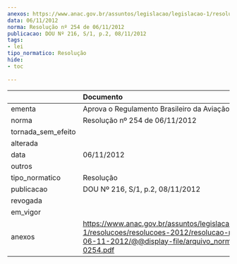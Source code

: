 ```yaml
---
anexos: https://www.anac.gov.br/assuntos/legislacao/legislacao-1/resolucoes/resolucoes-2012/resolucao-no-254-de-06-11-2012/@@display-file/arquivo_norma/RA2012-0254.pdf
data: 06/11/2012
norma: Resolução nº 254 de 06/11/2012
publicacao: DOU Nº 216, S/1, p.2, 08/11/2012
tags:
- lei
tipo_normatico: Resolução
hide: 
- toc 
 
---
```


|                    | Documento                                                                                                                                                       |
|:-------------------|:----------------------------------------------------------------------------------------------------------------------------------------------------------------|
| ementa             | Aprova o Regulamento Brasileiro da Aviação Civil Nº 108.                                                                                                        |
| norma              | Resolução nº 254 de 06/11/2012                                                                                                                                  |
| tornada_sem_efeito |                                                                                                                                                                 |
| alterada           |                                                                                                                                                                 |
| data               | 06/11/2012                                                                                                                                                      |
| outros             |                                                                                                                                                                 |
| tipo_normatico     | Resolução                                                                                                                                                       |
| publicacao         | DOU Nº 216, S/1, p.2, 08/11/2012                                                                                                                                |
| revogada           |                                                                                                                                                                 |
| em_vigor           |                                                                                                                                                                 |
| anexos             | https://www.anac.gov.br/assuntos/legislacao/legislacao-1/resolucoes/resolucoes-2012/resolucao-no-254-de-06-11-2012/@@display-file/arquivo_norma/RA2012-0254.pdf |